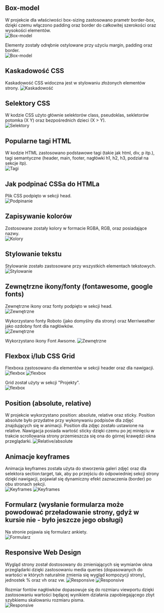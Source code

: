## Box-model
W projekcie dla właściwości box-sizing zastosowano prametr border-box, dzięki czemu włączono padding oraz border do całkowitej szerokości oraz wysokości elementów.  
![Box-model](./CHECKLIST/box-sizing.jpg)


Elementy zostały odrębnie ostylowane przy użyciu margin, padding oraz border.  
![Box-model](./CHECKLIST/box-model2.jpg)

## Kaskadowość CSS
Kaskadowość CSS widoczna jest w stylowaniu złożonych elementów strony.
![Kaskadowość](./CHECKLIST/kaskadowosc.jpg)

## Selektory CSS
W kodzie CSS użyto głównie selektorów class, pseudoklas, sekletorów potomka (X Y) oraz bezpośrednich dzieci (X > Y).  
![Selektory](./CHECKLIST/selektory.jpg)

## Popularne tagi HTML
W kodzie HTML zastosowano podstawowe tagi (takie jak html, div, p itp.), tagi semantyczne (header, main, footer, nagłówki h1, h2, h3, podział na sekcje itp).  
![Tagi](./CHECKLIST/tagi.jpg)

## Jak podpinać CSSa do HTMLa
Plik CSS podpięto w sekcji head.  
![Podpinanie](./CHECKLIST/podpinanie.jpg)

## Zapisywanie kolorów
Zostosowane zostały kolory w formacie RGBA, RGB, oraz posiadające nazwy.  
![Kolory](./CHECKLIST/kolory.jpg)

## Stylowanie tekstu
Stylowanie zostało zastosowane przy wszystkich elementach tekstowych.
![Stylowanie](./CHECKLIST/stylowanie.jpg)
    
## Zewnętrzne ikony/fonty (fontawesome, google fonts)
Zewnętrzne ikony oraz fonty podpięto w sekcji head.  
![Zewnętrzne](./CHECKLIST/podpinanie.jpg)

Wykorzystano fonty Roboto (jako domyślny dla strony) oraz Merriweather jako ozdobny font dla nagłówków.  
![Zewnętrzne](./CHECKLIST/fonts.jpg)

Wykorzystano ikony Font Awsome.
![Zewnętrzne](./CHECKLIST/form.jpg)

## Flexbox i/lub CSS Grid
Flexboxa zastosowano dla elementów w sekcji header oraz dla nawigacji.  
![flexbox](./CHECKLIST/flexbox.jpg)
![flexbox](./CHECKLIST/flexbox2.jpg)

Grid został użyty w sekcji "Projekty".  
![flexbox](./CHECKLIST/grid.jpg)

## Position (absolute, relative)
W projekcie wykorzystano position: absolute, relative oraz sticky. Position absolute było przydatne przy wykonywaniu podpisów dla zdjęć znajdujących się w animacji. Position dla zdjęc zostało ustawione na relative. Nawigacja posiada wartość sticky dzięki czemu po jej minięciu w trakcie scrollowania strony przemieszcza się ona do górnej krawędzi okna przeglądarki.
![Relative/absolute](./CHECKLIST/relativeabsolute.jpg)


## Animacje keyframes
Animacja keyframes została użyta do stworzenia galeri zdjęć oraz dla selektora section:target, tak, aby po przejściu do odpowiedniej sekcji strony dzięki nawigacji, pojawiał się dynamiczny efekt zaznaczenia (border) po obu stronach sekcji.  
![Keyframes](./CHECKLIST/keyframes.jpg)
![Keyframes](./CHECKLIST/keyframes2.jpg)

## Formularz (wysłanie formularza może powodować przeładowanie strony, gdyż w kursie nie - było jeszcze jego obsługi)
Na stronie pojawia się formularz ankiety.  
![Formularz](./CHECKLIST/form.jpg)

## Responsive Web Design
Wygląd strony został dostosowany do zmieniających się wymiarów okna przeglądarki dzięki zastosowaniu media queries (dopasowanych do wartości w których naturalnie zmienia się wygląd kompozycji strony), jednostek % oraz vh oraz vw. 
![Responsive](./CHECKLIST/responsive1.jpg)
![Responsive](./CHECKLIST/responsive3.jpg)

Rozmiar fontów nagłówków dopasowuje się do rozmiaru viewportu dzięki zastosowaniu wartości będącej wynikiem działania zapobiegającego zbyt szybkiemu skalowaniu rozmiaru pisma.  
![Responsive](./CHECKLIST/responsive2.jpg)
